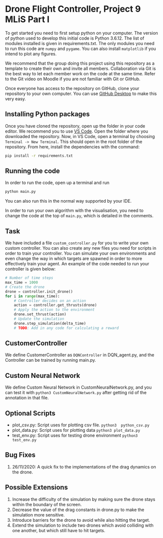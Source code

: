 # Drone Flight Controller, Project 9 MLiS Part I

To get started you need to first setup python on your computer. The version of python used to develop this initial code is Python 3.6.12. The list of modules installed is given in requirements.txt. The only modules you need to run this code are `numpy` and `pygame`. You can also install `matplotlib` if you intend to plot any figures.

We recommend that the group doing this project using this repository as a template to create their own and invite all members. Collaboration via Git is the best way to let each member work on the code at the same time. Refer to the Git video on Moodle if you are not familiar with Git or GitHub.

Once everyone has access to the repository on GitHub, clone your repository to your own computer. You can use [GitHub Desktop](https://desktop.github.com/) to make this very easy.

## Installing Python packages

Once you have cloned the repository, open up the folder in your code editor. We recommend you to use [VS Code](https://code.visualstudio.com/). Open the folder where you downloaded the repository. Now, in VS Code, open a terminal by choosing `Terminal -> New Terminal`. This should open in the root folder of the repository. From here, install the dependencies with the command:
```sh
pip install -r requirements.txt
```

## Running the code

In order to run the code, open up a terminal and run
```sh
python main.py
```
You can also run this in the normal way supported by your IDE.

In order to run your own algorithm with the visualisation, you need to change the code at the top of `main.py`, which is detailed in the comments.

## Task

We have included a file `custom_controller.py` for you to write your own custom controller. You can also create any new files you need for scripts in order to train your controller. You can simulate your own environments and even change the way in which targets are spawned in order to more effectively train your agent. An example of the code needed to run your controller is given below:

```python
# Number of time steps
max_time = 1000
# Create the drone
drone = controller.init_drone()
for i in range(max_time):
    # Controller decides on an action
    action = controller.get_thrusts(drone)
    # Apply the action to the environment
    drone.set_thrust(action)
    # Update the simulation
    drone.step_simulation(delta_time)
    # TODO: Add in any code for calculating a reward
```

## CustomerController 

We define CustomerController as `DQNController` in DQN_agent.py, and the Controller can be trained by running main.py.

## Custom Neural Network

We define Custom Neural Network in CustomNeuralNetwork.py, and you can test it with `python3 CustomNeuralNetwork.py` after getting rid of the annotation in that file.

## Optional Scripts

- plot_csv.py: Script uses for plotting csv file. `python3  python_csv.py`  
- plot_data.py: Script uses for plotting data `python3 plot_data.py`  
- test_env.py: Script uses for testing drone environment  `python3 test_env.py`  


## Bug Fixes

1. 26/11/2020: A quick fix to the implementations of the drag dynamics on the drone.

## Possible Extensions

1. Increase the difficulty of the simulation by making sure the drone stays within the boundary of the screen.
2. Decrease the value of the drag constants in drone.py to make the simulation more sensitive.
3. Introduce barriers for the drone to avoid while also hitting the target.
4. Extend the simulation to include two drones which avoid colliding with one another, but which still have to hit targets.
